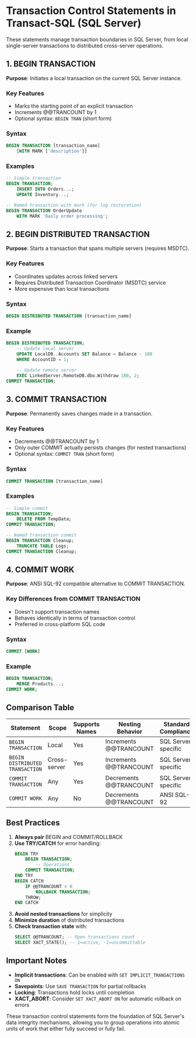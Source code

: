 # **Transaction Control Statements in Transact-SQL (SQL Server)**

These statements manage transaction boundaries in SQL Server, from local single-server transactions to distributed cross-server operations.

## **1. BEGIN TRANSACTION**
**Purpose**: Initiates a local transaction on the current SQL Server instance.

### **Key Features**
- Marks the starting point of an explicit transaction
- Increments @@TRANCOUNT by 1
- Optional syntax: `BEGIN TRAN` (short form)

### **Syntax**
```sql
BEGIN TRANSACTION [transaction_name] 
    [WITH MARK ['description']]
```

### **Examples**
```sql
-- Simple transaction
BEGIN TRANSACTION;
    INSERT INTO Orders...;
    UPDATE Inventory...;

-- Named transaction with mark (for log restoration)
BEGIN TRANSACTION OrderUpdate 
    WITH MARK 'Daily order processing';
```

## **2. BEGIN DISTRIBUTED TRANSACTION**
**Purpose**: Starts a transaction that spans multiple servers (requires MSDTC).

### **Key Features**
- Coordinates updates across linked servers
- Requires Distributed Transaction Coordinator (MSDTC) service
- More expensive than local transactions

### **Syntax**
```sql
BEGIN DISTRIBUTED TRANSACTION [transaction_name]
```

### **Example**
```sql
BEGIN DISTRIBUTED TRANSACTION;
    -- Update local server
    UPDATE LocalDB..Accounts SET Balance = Balance - 100 
    WHERE AccountID = 1;
    
    -- Update remote server
    EXEC LinkedServer.RemoteDB.dbo.Withdraw 100, 2;
COMMIT TRANSACTION;
```

## **3. COMMIT TRANSACTION**
**Purpose**: Permanently saves changes made in a transaction.

### **Key Features**
- Decrements @@TRANCOUNT by 1
- Only outer COMMIT actually persists changes (for nested transactions)
- Optional syntax: `COMMIT TRAN` (short form)

### **Syntax**
```sql
COMMIT TRANSACTION [transaction_name]
```

### **Examples**
```sql
-- Simple commit
BEGIN TRANSACTION;
    DELETE FROM TempData;
COMMIT TRANSACTION;

-- Named transaction commit
BEGIN TRANSACTION Cleanup;
    TRUNCATE TABLE Logs;
COMMIT TRANSACTION Cleanup;
```

## **4. COMMIT WORK**
**Purpose**: ANSI SQL-92 compatible alternative to COMMIT TRANSACTION.

### **Key Differences from COMMIT TRANSACTION**
- Doesn't support transaction names
- Behaves identically in terms of transaction control
- Preferred in cross-platform SQL code

### **Syntax**
```sql
COMMIT [WORK]
```

### **Example**
```sql
BEGIN TRANSACTION;
    MERGE Products...;
COMMIT WORK;
```

## **Comparison Table**

| Statement | Scope | Supports Names | Nesting Behavior | Standard Compliance |
|-----------|-------|---------------|------------------|---------------------|
| `BEGIN TRANSACTION` | Local | Yes | Increments @@TRANCOUNT | SQL Server specific |
| `BEGIN DISTRIBUTED TRANSACTION` | Cross-server | Yes | Increments @@TRANCOUNT | SQL Server specific |
| `COMMIT TRANSACTION` | Any | Yes | Decrements @@TRANCOUNT | SQL Server specific |
| `COMMIT WORK` | Any | No | Decrements @@TRANCOUNT | ANSI SQL-92 |

## **Best Practices**
1. **Always pair** BEGIN and COMMIT/ROLLBACK
2. **Use TRY/CATCH** for error handling:
   ```sql
   BEGIN TRY
       BEGIN TRANSACTION;
           -- Operations
       COMMIT TRANSACTION;
   END TRY
   BEGIN CATCH
       IF @@TRANCOUNT > 0
           ROLLBACK TRANSACTION;
       THROW;
   END CATCH
   ```
3. **Avoid nested transactions** for simplicity
4. **Minimize duration** of distributed transactions
5. **Check transaction state** with:
   ```sql
   SELECT @@TRANCOUNT; -- Open transactions count
   SELECT XACT_STATE(); -- 1=active, -1=uncommittable
   ```

## **Important Notes**
- **Implicit transactions**: Can be enabled with `SET IMPLICIT_TRANSACTIONS ON`
- **Savepoints**: Use `SAVE TRANSACTION` for partial rollbacks
- **Locking**: Transactions hold locks until completion
- **XACT_ABORT**: Consider `SET XACT_ABORT ON` for automatic rollback on errors

These transaction control statements form the foundation of SQL Server's data integrity mechanisms, allowing you to group operations into atomic units of work that either fully succeed or fully fail.